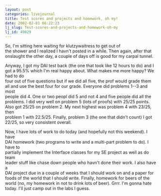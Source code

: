 ```yaml
---
layout: post
categories: livejournal
title: Test scores and projects and homework, oh my!
date: 2002-02-01 06:22:23
lj_slug: Test-scores-and-projects-and-homework-oh-my
lj_id: 49629
---
```

So, I'm sitting here waiting for klutzywaitress to get out of  
the shower and I realized I havn't posted in a while. Then again, after that  
onslaught the other day, a couple of days off is good for my carpal tunnel.  



Anyway, I got my DAI test back (the one that took like 12 hours to do) and I  
got a 95.5% which I'm real happy about. What makes me more happy? We had to do  
four out of five questions but if we did all five, the prof would grade them  
all and use the best four for our grade. Everyone did problems 1--3 and most  
people did 4. One or two peopl did 5 and not 4 and five people did all the  
problems. I did very well on problem 5 (lots of proofs) with 25/25 points.  
Also got 25/25 on problem 2. My next highest was problem 4 with 23/25, then  
problem 1 with 22.5/25. Finally, problem 3 (the one that didn't count) I got  
22/25, so very consistent overall.  



Now, I have lots of work to do today (and hopefully not this weekend). I have  
DAI homework (two programs to write and a multi-part problem to do). I have to  
partially implement the Interface classes for my SE project as well as do team  
leader stuff like chase down people who havn't done their work. I also have a  
DAI project due in a couple of weeks that I should work on and a paper for  
foods of the world that I should write. Finally, homework for beers of the  
world (no, my homework in not to drink lots of beer). Grrr. I'm gonna hate  
today. I'll just camp out in the labs I guess.
